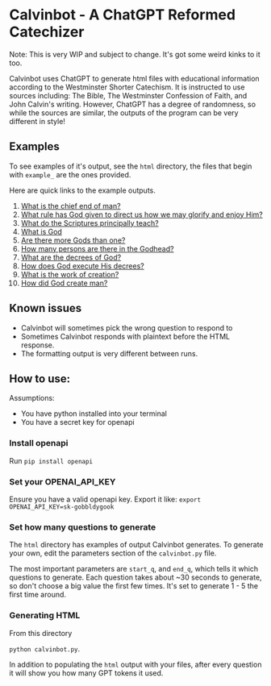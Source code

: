 # Calvinbot - A ChatGPT Reformed Catechizer

Note: This is very WIP and subject to change. It's got some weird kinks to it too.

Calvinbot uses ChatGPT to generate html files with educational information according to the Westminster Shorter Catechism.
It is instructed to use sources including: The Bible, The Westminster Confession of Faith, and John Calvin's writing. However, 
ChatGPT has a degree of randomness, so while the sources are similar, the outputs of the program can be very different in style!

## Examples
To see examples of it's output, see the `html` directory, the files that begin with `example_` are the ones provided. 

Here are quick links to the example outputs.
1. [What is the chief end of man?](html/example_WSC_Q_1_v0.html)
1. [What rule has God given to direct us how we may glorify and enjoy Him? ](html/example_WSC_Q_2_v0.html)
1. [What do the Scriptures principally teach?](html/example_WSC_Q_3_v0.html)
1. [What is God](html/example_WSC_Q_4_v0.html)
1. [Are there more Gods than one?](html/example_WSC_Q_5_v0.html)
1. [How many persons are there in the Godhead?](html/example_WSC_Q_6_v0.html)
1. [What are the decrees of God? ](html/example_WSC_Q_7_v0.html)
1. [How does God execute His decrees? ](html/example_WSC_Q_8_v0.html)
1. [What is the work of creation?](html/example_WSC_Q_9_v0.html)
1. [How did God create man?](html/example_WSC_Q_10_v0.html)

## Known issues
- Calvinbot will sometimes pick the wrong question to respond to
- Sometimes Calvinbot responds with plaintext before the HTML response.
- The formatting output is very different between runs.


## How to use:

Assumptions:
- You have python installed into your terminal
- You have a secret key for openapi

### Install openapi
Run `pip install openapi`

### Set your OPENAI_API_KEY
Ensure you have a valid openapi key. Export it like:
    `export OPENAI_API_KEY=sk-gobbldygook`

### Set how many questions to generate
The `html` directory has examples of output Calvinbot generates. To generate your own,
edit the parameters section of the `calvinbot.py` file.

The most important parameters are `start_q`, and `end_q`, which tells it which questions to
generate. Each question takes about ~30 seconds to generate, so don't choose a big value the first
few times. It's set to generate 1 - 5 the first time around.

### Generating HTML
From this directory

`python calvinbot.py`.

In addition to populating the `html` output with your files, after every question it will show you
how many GPT tokens it used.
